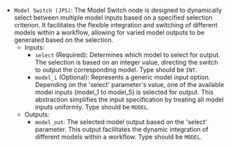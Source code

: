 - `Model Switch (JPS)`: The Model Switch node is designed to dynamically select between multiple model inputs based on a specified selection criterion. It facilitates the flexible integration and switching of different models within a workflow, allowing for varied model outputs to be generated based on the selection.
    - Inputs:
        - `select` (Required): Determines which model to select for output. The selection is based on an integer value, directing the switch to output the corresponding model. Type should be `INT`.
        - `model_i` (Optional): Represents a generic model input option. Depending on the 'select' parameter's value, one of the available model inputs (model_1 to model_5) is selected for output. This abstraction simplifies the input specification by treating all model inputs uniformly. Type should be `MODEL`.
    - Outputs:
        - `model_out`: The selected model output based on the 'select' parameter. This output facilitates the dynamic integration of different models within a workflow. Type should be `MODEL`.
